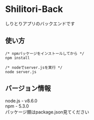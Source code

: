 # Shilitori-Back
しりとりアプリのバックエンドです

## 使い方

```
/* npmパッケージをインストールしてから */
npm install

/* nodeでserver.jsを実行 */
node server.js
```

## バージョン情報
node.js - v8.6.0<br>
npm     - 5.3.0<br>
パッケージ類はpackage.json見てください
